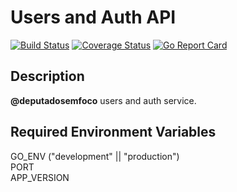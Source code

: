 # Users and Auth API
[![Build Status](https://travis-ci.org/deputadosemfoco/users.svg?branch=master)](https://travis-ci.org/deputadosemfoco/users)
[![Coverage Status](https://coveralls.io/repos/github/deputadosemfoco/users/badge.svg)](https://coveralls.io/github/deputadosemfoco/users)
[![Go Report Card](https://goreportcard.com/badge/github.com/deputadosemfoco/users)](https://goreportcard.com/report/github.com/deputadosemfoco/users)

## Description
**@deputadosemfoco** users and auth service.

## Required Environment Variables

GO_ENV ("development" || "production")  
PORT  
APP_VERSION   
